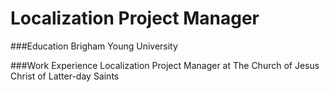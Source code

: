 # Localization Project Manager

###Education
Brigham Young University

###Work Experience
Localization Project Manager at The Church of Jesus Christ of Latter-day Saints

###
